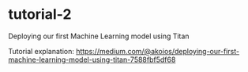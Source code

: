 # tutorial-2
Deploying our first Machine Learning model using Titan

Tutorial explanation: https://medium.com/@akoios/deploying-our-first-machine-learning-model-using-titan-7588fbf5df68
